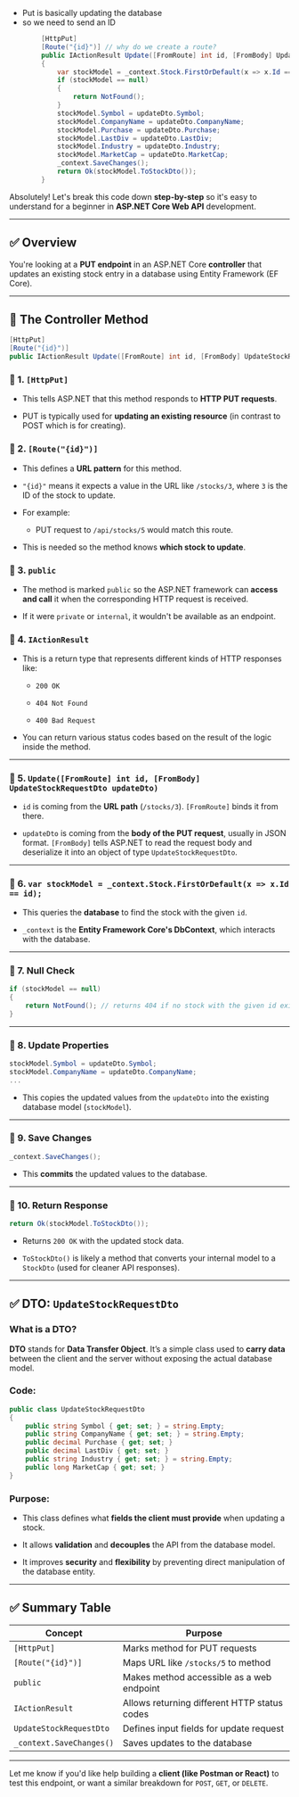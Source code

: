 - Put is basically updating the database
- so we need to send an ID

```csharp
		[HttpPut]
        [Route("{id}")] // why do we create a route?
        public IActionResult Update([FromRoute] int id, [FromBody] UpdateStockRequestDto updateDto)
        {
            var stockModel = _context.Stock.FirstOrDefault(x => x.Id == id);
            if (stockModel == null)
            {
                return NotFound();
            }
            stockModel.Symbol = updateDto.Symbol;
            stockModel.CompanyName = updateDto.CompanyName;
            stockModel.Purchase = updateDto.Purchase;
            stockModel.LastDiv = updateDto.LastDiv;
            stockModel.Industry = updateDto.Industry;
            stockModel.MarketCap = updateDto.MarketCap;
            _context.SaveChanges();
            return Ok(stockModel.ToStockDto());
        }
```


Absolutely! Let's break this code down **step-by-step** so it's easy to understand for a beginner in **ASP.NET Core Web API** development.

---

## ✅ Overview

You're looking at a **PUT endpoint** in an ASP.NET Core **controller** that updates an existing stock entry in a database using Entity Framework (EF Core).

---

## 🔹 The Controller Method

```csharp
[HttpPut]
[Route("{id}")]
public IActionResult Update([FromRoute] int id, [FromBody] UpdateStockRequestDto updateDto)
```

### 🔸 1. `[HttpPut]`

- This tells ASP.NET that this method responds to **HTTP PUT requests**.
    
- PUT is typically used for **updating an existing resource** (in contrast to POST which is for creating).
    

### 🔸 2. `[Route("{id}")]`

- This defines a **URL pattern** for this method.
    
- `"{id}"` means it expects a value in the URL like `/stocks/3`, where `3` is the ID of the stock to update.
    
- For example:
    
    - PUT request to `/api/stocks/5` would match this route.
        
- This is needed so the method knows **which stock to update**.
    

### 🔸 3. `public`

- The method is marked `public` so the ASP.NET framework can **access and call** it when the corresponding HTTP request is received.
    
- If it were `private` or `internal`, it wouldn't be available as an endpoint.
    

### 🔸 4. `IActionResult`

- This is a return type that represents different kinds of HTTP responses like:
    
    - `200 OK`
        
    - `404 Not Found`
        
    - `400 Bad Request`
        
- You can return various status codes based on the result of the logic inside the method.
    

---

### 🔸 5. `Update([FromRoute] int id, [FromBody] UpdateStockRequestDto updateDto)`

- `id` is coming from the **URL path** (`/stocks/3`). `[FromRoute]` binds it from there.
    
- `updateDto` is coming from the **body of the PUT request**, usually in JSON format. `[FromBody]` tells ASP.NET to read the request body and deserialize it into an object of type `UpdateStockRequestDto`.
    

---

### 🔸 6. `var stockModel = _context.Stock.FirstOrDefault(x => x.Id == id);`

- This queries the **database** to find the stock with the given `id`.
    
- `_context` is the **Entity Framework Core's DbContext**, which interacts with the database.
    

---

### 🔸 7. Null Check

```csharp
if (stockModel == null)
{
    return NotFound(); // returns 404 if no stock with the given id exists
}
```

---

### 🔸 8. Update Properties

```csharp
stockModel.Symbol = updateDto.Symbol;
stockModel.CompanyName = updateDto.CompanyName;
...
```

- This copies the updated values from the `updateDto` into the existing database model (`stockModel`).
    

---

### 🔸 9. Save Changes

```csharp
_context.SaveChanges();
```

- This **commits** the updated values to the database.
    

---

### 🔸 10. Return Response

```csharp
return Ok(stockModel.ToStockDto());
```

- Returns `200 OK` with the updated stock data.
    
- `ToStockDto()` is likely a method that converts your internal model to a `StockDto` (used for cleaner API responses).
    

---

## ✅ DTO: `UpdateStockRequestDto`

### What is a DTO?

**DTO** stands for **Data Transfer Object**. It’s a simple class used to **carry data** between the client and the server without exposing the actual database model.

### Code:

```csharp
public class UpdateStockRequestDto
{
    public string Symbol { get; set; } = string.Empty;
    public string CompanyName { get; set; } = string.Empty;
    public decimal Purchase { get; set; }
    public decimal LastDiv { get; set; }
    public string Industry { get; set; } = string.Empty;
    public long MarketCap { get; set; }
}
```

### Purpose:

- This class defines what **fields the client must provide** when updating a stock.
    
- It allows **validation** and **decouples** the API from the database model.
    
- It improves **security** and **flexibility** by preventing direct manipulation of the database entity.
    

---

## ✅ Summary Table

|Concept|Purpose|
|---|---|
|`[HttpPut]`|Marks method for PUT requests|
|`[Route("{id}")]`|Maps URL like `/stocks/5` to method|
|`public`|Makes method accessible as a web endpoint|
|`IActionResult`|Allows returning different HTTP status codes|
|`UpdateStockRequestDto`|Defines input fields for update request|
|`_context.SaveChanges()`|Saves updates to the database|

---

Let me know if you'd like help building a **client (like Postman or React)** to test this endpoint, or want a similar breakdown for `POST`, `GET`, or `DELETE`.
